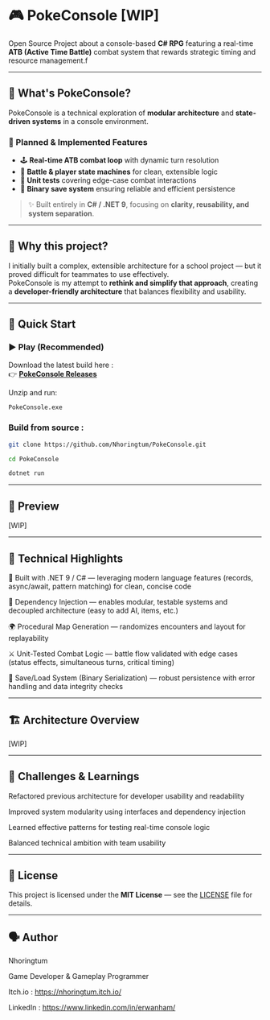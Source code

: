 # 🎮 PokeConsole [WIP]

Open Source Project about a console-based **C# RPG** featuring a real-time **ATB (Active Time Battle)** combat system that rewards strategic timing and resource management.f

---

## 🧩 What's PokeConsole?

PokeConsole is a technical exploration of **modular architecture** and **state-driven systems** in a console environment.

### 🔧 Planned & Implemented Features
- 🕹️ **Real-time ATB combat loop** with dynamic turn resolution  
- 🧠 **Battle & player state machines** for clean, extensible logic  
- 🧪 **Unit tests** covering edge-case combat interactions  
- 💾 **Binary save system** ensuring reliable and efficient persistence  

> ✨ Built entirely in **C# / .NET 9**, focusing on **clarity, reusability, and system separation**.

---

## 🤔 Why this project?

I initially built a complex, extensible architecture for a school project — but it proved difficult for teammates to use effectively.  
PokeConsole is my attempt to **rethink and simplify that approach**, creating a **developer-friendly architecture** that balances flexibility and usability.

---

## 🚀 Quick Start

### ▶️ Play (Recommended)
Download the latest build here :  
👉 [**PokeConsole Releases**](https://github.com/Nhoringtum/PokeConsole/releases/latest)

Unzip and run:
```bash
PokeConsole.exe
```

### Build from source :
```bash
git clone https://github.com/Nhoringtum/PokeConsole.git
```
```bash
cd PokeConsole
```
```bash
dotnet run
```

---

## 📸 Preview

[WIP]

---

## 🧠 Technical Highlights

🧱 Built with .NET 9 / C# — leveraging modern language features (records, async/await, pattern matching) for clean, concise code

🔧 Dependency Injection — enables modular, testable systems and decoupled architecture (easy to add AI, items, etc.)

🌍 Procedural Map Generation — randomizes encounters and layout for replayability

⚔️ Unit-Tested Combat Logic — battle flow validated with edge cases (status effects, simultaneous turns, critical timing)

💾 Save/Load System (Binary Serialization) — robust persistence with error handling and data integrity checks

---

## 🏗️ Architecture Overview

[WIP]

---

## 🚀 Challenges & Learnings

Refactored previous architecture for developer usability and readability

Improved system modularity using interfaces and dependency injection

Learned effective patterns for testing real-time console logic

Balanced technical ambition with team usability

---

## 🧾 License

This project is licensed under the **MIT License** — see the [LICENSE](./LICENSE) file for details.

---

## 🗣️ Author

Nhoringtum

Game Developer & Gameplay Programmer

Itch.io : https://nhoringtum.itch.io/

LinkedIn : https://www.linkedin.com/in/erwanham/
